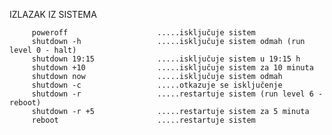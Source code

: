 IZLAZAK IZ SISTEMA

         poweroff                    .....isključuje sistem
         shutdown -h                 .....isključuje sistem odmah (run level 0 - halt)
         shutdown 19:15              .....isključuje sistem u 19:15 h                                                      
         shutdown +10                .....isključuje sistem za 10 minuta                 
         shutdown now                .....isključuje sistem odmah
         shutdown -c                 .....otkazuje se isključenje
         shutdown -r                 .....restartuje sistem (run level 6 - reboot) 
         shutdown -r +5              .....restartuje sistem za 5 minuta
         reboot                      .....restartuje sistem